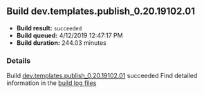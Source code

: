 ## Build dev.templates.publish_0.20.19102.01
- **Build result:** `succeeded`
- **Build queued:** 4/12/2019 12:47:17 PM
- **Build duration:** 244.03 minutes
### Details
Build [dev.templates.publish_0.20.19102.01](https://winappstudio.visualstudio.com/web/build.aspx?pcguid=a4ef43be-68ce-4195-a619-079b4d9834c2&builduri=vstfs%3a%2f%2f%2fBuild%2fBuild%2f27576) succeeded
Find detailed information in the [build log files](https://uwpctdiags.blob.core.windows.net/buildlogs/dev.templates.publish_0.20.19102.01_logs.zip)
